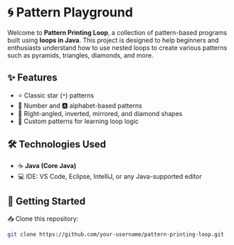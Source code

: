 # 🌀 Pattern Playground


Welcome to **Pattern Printing Loop**, a collection of pattern-based programs built using **loops in Java**. This project is designed to help beginners and enthusiasts understand how to use nested loops to create various patterns such as pyramids, triangles, diamonds, and more.

## ✨ Features

- ⭐ Classic star (`*`) patterns  
- 🔢 Number and 🅰️ alphabet-based patterns  
- 📐 Right-angled, inverted, mirrored, and diamond shapes  
- 🧩 Custom patterns for learning loop logic  

## 🛠️ Technologies Used

- ☕ **Java (Core Java)**  
- 💻 IDE: VS Code, Eclipse, IntelliJ, or any Java-supported editor

## 🚀 Getting Started

📥 Clone this repository:
```bash
git clone https://github.com/your-username/pattern-printing-loop.git
